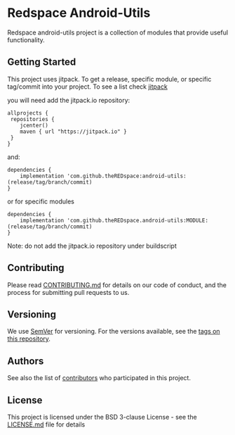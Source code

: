 # Redspace Android-Utils

Redspace android-utils project is a collection of modules that provide useful functionality.

## Getting Started

This project uses jitpack. To get a release, specific module, or specific tag/commit into your project.
To see a list check [jitpack](https://jitpack.io/#theREDspace/android-utils/)

you will need add the jitpack.io repository:
```
allprojects {
 repositories {
    jcenter()
    maven { url "https://jitpack.io" }
 }
}
```
and:
```
dependencies {
	implementation 'com.github.theREDspace:android-utils:(release/tag/branch/commit)
}
```
or for specific modules
```
dependencies {
	implementation 'com.github.theREDspace.android-utils:MODULE:(release/tag/branch/commit)
}
```
Note: do not add the jitpack.io repository under buildscript



## Contributing

Please read [CONTRIBUTING.md](contributing.md) for details on our code of conduct, and the process for submitting pull requests to us.


## Versioning

We use [SemVer](http://semver.org/) for versioning. For the versions available, see the [tags on this repository](https://github.com/theREDspace/android-utils/tags).

## Authors

See also the list of [contributors](https://github.com/theREDspace/android-utils/contributors) who participated in this project.

## License

This project is licensed under the BSD 3-clause License - see the [LICENSE.md](LICENSE.md) file for details

